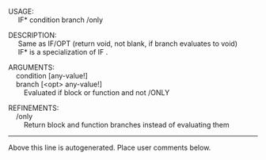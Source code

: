 USAGE:  
&nbsp;&nbsp;&nbsp;&nbsp;&nbsp;IF*&nbsp;condition&nbsp;branch&nbsp;/only  
  
DESCRIPTION:  
&nbsp;&nbsp;&nbsp;&nbsp;&nbsp;Same&nbsp;as&nbsp;IF/OPT&nbsp;(return&nbsp;void,&nbsp;not&nbsp;blank,&nbsp;if&nbsp;branch&nbsp;evaluates&nbsp;to&nbsp;void)  
&nbsp;&nbsp;&nbsp;&nbsp;&nbsp;IF*&nbsp;is&nbsp;a&nbsp;specialization&nbsp;of&nbsp;IF&nbsp;.  
  
ARGUMENTS:  
&nbsp;&nbsp;&nbsp;&nbsp;condition&nbsp;[any-value!]  
&nbsp;&nbsp;&nbsp;&nbsp;branch&nbsp;[&lt;opt&gt;&nbsp;any-value!]  
&nbsp;&nbsp;&nbsp;&nbsp;&nbsp;&nbsp;&nbsp;&nbsp;Evaluated&nbsp;if&nbsp;block&nbsp;or&nbsp;function&nbsp;and&nbsp;not&nbsp;/ONLY  
  
REFINEMENTS:  
&nbsp;&nbsp;&nbsp;&nbsp;/only  
&nbsp;&nbsp;&nbsp;&nbsp;&nbsp;&nbsp;&nbsp;&nbsp;Return&nbsp;block&nbsp;and&nbsp;function&nbsp;branches&nbsp;instead&nbsp;of&nbsp;evaluating&nbsp;them  
___
Above this line is autogenerated. Place user comments below.
